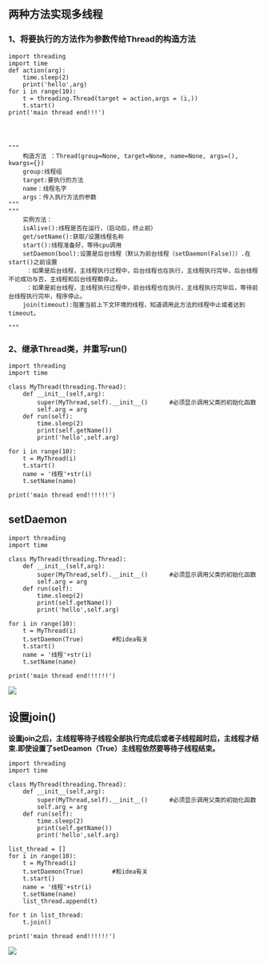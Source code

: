 ## 两种方法实现多线程
### 1、将要执行的方法作为参数传给Thread的构造方法

    import threading
    import time
    def action(arg):
        time.sleep(2)
        print('hello',arg)
    for i in range(10):
        t = threading.Thread(target = action,args = (i,))
        t.start()
    print('main thread end!!!')




    """
        构造方法 ：Thread(group=None, target=None, name=None, args=(), kwargs={})
        group:线程组
        target:要执行的方法
        name：线程名字
        args：传入执行方法的参数
    """
    """
        实例方法：
        isAlive():线程是否在运行，（启动后，终止前）
        get/setName():获取/设置线程名称
        start():线程准备好，等待cpu调用
        setDaemon(bool):设置是后台线程（默认为前台线程（setDaemon(False)））.在start()之前设置
         ：如果是后台线程，主线程执行过程中，后台线程也在执行，主线程执行完毕，后台线程不论成功与否，主线程和后台线程都停止。
         ：如果是前台线程，主线程执行过程中，前台线程也在执行，主线程执行完毕后，等待前台线程执行完毕，程序停止。
        join(timeout):阻塞当前上下文环境的线程，知道调用此方法的线程中止或者达到timeout。

    """

### 2、继承Thread类，并重写run()

    import threading
    import time

    class MyThread(threading.Thread):
        def __init__(self,arg):
            super(MyThread,self).__init__()      #必须显示调用父类的初始化函数
            self.arg = arg
        def run(self):
            time.sleep(2)
            print(self.getName())
            print('hello',self.arg)

    for i in range(10):
        t = MyThread(i)   
        t.start()
        name = '线程'+str(i)
        t.setName(name)

    print('main thread end!!!!!!')

## setDaemon

    import threading
    import time

    class MyThread(threading.Thread):
        def __init__(self,arg):
            super(MyThread,self).__init__()      #必须显示调用父类的初始化函数
            self.arg = arg
        def run(self):
            time.sleep(2)
            print(self.getName())
            print('hello',self.arg)

    for i in range(10):
        t = MyThread(i)
        t.setDaemon(True)        #和idea有关
        t.start()
        name = '线程'+str(i)
        t.setName(name)

    print('main thread end!!!!!!')

![](https://github.com/daacheng/PythonBasic/blob/master/pic/setDaemonTrue.png?raw=true)

## 设置join()
**设置join之后，主线程等待子线程全部执行完成后或者子线程超时后，主线程才结束.即使设置了setDeamon（True）主线程依然要等待子线程结束。**

    import threading
    import time

    class MyThread(threading.Thread):
        def __init__(self,arg):
            super(MyThread,self).__init__()      #必须显示调用父类的初始化函数
            self.arg = arg
        def run(self):
            time.sleep(2)
            print(self.getName())
            print('hello',self.arg)

    list_thread = []
    for i in range(10):
        t = MyThread(i)
        t.setDaemon(True)        #和idea有关
        t.start()
        name = '线程'+str(i)
        t.setName(name)
        list_thread.append(t)

    for t in list_thread:
        t.join()

    print('main thread end!!!!!!')

![](https://github.com/daacheng/PythonBasic/blob/master/pic/join.png?raw=true)
